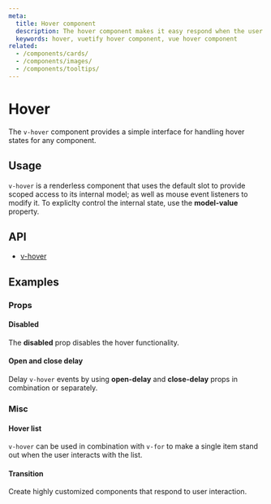 ```yaml
---
meta:
  title: Hover component
  description: The hover component makes it easy respond when the user hover events by wrapping selectable content.
  keywords: hover, vuetify hover component, vue hover component
related:
  - /components/cards/
  - /components/images/
  - /components/tooltips/
---
```


# Hover

The `v-hover` component provides a simple interface for handling hover states for any component.

<entry-ad />

## Usage

 `v-hover` is a renderless component that uses the default slot to provide scoped access to its internal model; as well as mouse event listeners to modify it. To expliclty control the internal state, use the **model-value** property.

<usage name="v-hover" />

## API

- [v-hover](/api/v-hover)

## Examples

### Props

#### Disabled

The **disabled** prop disables the hover functionality.

<example file="v-hover/prop-disabled" />

#### Open and close delay

Delay `v-hover` events by using **open-delay** and **close-delay** props in combination or separately.

<example file="v-hover/prop-open-and-close-delay" />

### Misc

#### Hover list

`v-hover` can be used in combination with `v-for` to make a single item stand out when the user interacts with the list.

<example file="v-hover/misc-hover-list" />

#### Transition

Create highly customized components that respond to user interaction.

<example file="v-hover/misc-transition" />

<backmatter />
